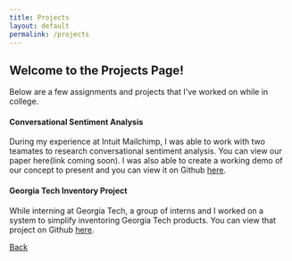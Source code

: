 ```yaml
---
title: Projects
layout: default
permalink: /projects
---
```


## Welcome to the Projects Page!
Below are a few assignments and projects that I've worked on while in college.

#### Conversational Sentiment Analysis
During my experience at Intuit Mailchimp, I was able to work with two teamates to research conversational sentiment analysis. You can view our paper here(link coming soon). I was also able to create a working demo of our concept to present and you can view it on Github [here](https://github.com/amhpeeler/Python-Sentiment-Analysis-Chat-App). 

#### Georgia Tech Inventory Project
While interning at Georgia Tech, a group of interns and I worked on a system to simplify inventoring Georgia Tech products. You can view that project on Github [here](https://github.com/amhpeeler/gtInventoryApp).

[Back](./)

